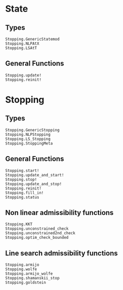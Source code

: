 # State
## Types
```@docs
Stopping.GenericStatemod
Stopping.NLPAtX
Stopping.LSAtT
```

## General Functions
```@docs
Stopping.update!
Stopping.reinit!
```

# Stopping
## Types
```@docs
Stopping.GenericStopping
Stopping.NLPStopping
Stopping.LS_Stopping
Stopping.StoppingMeta
```

## General Functions
```@docs
Stopping.start!
Stopping.update_and_start!
Stopping.stop!
Stopping.update_and_stop!
Stopping.reinit!
Stopping.fill_in!
Stopping.status
```

## Non linear admissibility functions
```@docs
Stopping.KKT
Stopping.unconstrained_check
Stopping.unconstrained2nd_check
Stopping.optim_check_bounded
```

## Line search admissibility functions
```@docs
Stopping.armijo
Stopping.wolfe
Stopping.armijo_wolfe
Stopping.shamanskii_stop
Stopping.goldstein
```
